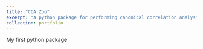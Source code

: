 ```yaml
---
title: "CCA Zoo"
excerpt: "A python package for performing canonical correlation analysis including regularized, kernel and deep variants"
collection: portfolio
---
```

My first python package

